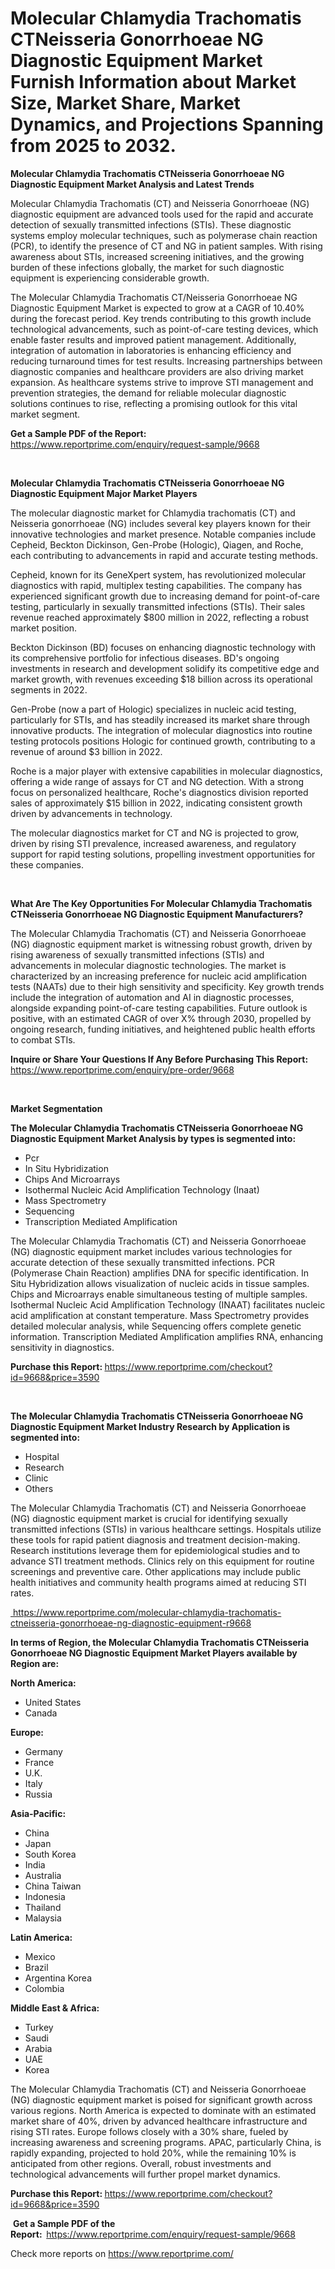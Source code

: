 <p><h1>Molecular Chlamydia Trachomatis CTNeisseria Gonorrhoeae NG Diagnostic Equipment Market Furnish Information about Market Size, Market Share, Market Dynamics, and Projections Spanning from 2025 to 2032.</h1></p><p><strong>Molecular Chlamydia Trachomatis CTNeisseria Gonorrhoeae NG Diagnostic Equipment Market Analysis and Latest Trends</strong></p>
<p><p>Molecular Chlamydia Trachomatis (CT) and Neisseria Gonorrhoeae (NG) diagnostic equipment are advanced tools used for the rapid and accurate detection of sexually transmitted infections (STIs). These diagnostic systems employ molecular techniques, such as polymerase chain reaction (PCR), to identify the presence of CT and NG in patient samples. With rising awareness about STIs, increased screening initiatives, and the growing burden of these infections globally, the market for such diagnostic equipment is experiencing considerable growth.</p><p>The Molecular Chlamydia Trachomatis CT/Neisseria Gonorrhoeae NG Diagnostic Equipment Market is expected to grow at a CAGR of 10.40% during the forecast period. Key trends contributing to this growth include technological advancements, such as point-of-care testing devices, which enable faster results and improved patient management. Additionally, integration of automation in laboratories is enhancing efficiency and reducing turnaround times for test results. Increasing partnerships between diagnostic companies and healthcare providers are also driving market expansion. As healthcare systems strive to improve STI management and prevention strategies, the demand for reliable molecular diagnostic solutions continues to rise, reflecting a promising outlook for this vital market segment.</p></p>
<p><strong>Get a Sample PDF of the Report:&nbsp;</strong> <a href="https://www.reportprime.com/enquiry/request-sample/9668?utm_campaign=2325&utm_medium=2&utm_source=Github&utm_content=ia&utm_term=20032025&utm_id=molecular-chlamydia-trachomatis-ctneisseria-gonorrhoeae-ng-diagnostic-equipment">https://www.reportprime.com/enquiry/request-sample/9668</a></p>
<p>&nbsp;</p>
<p><strong>Molecular Chlamydia Trachomatis CTNeisseria Gonorrhoeae NG Diagnostic Equipment Major Market Players</strong></p>
<p><p>The molecular diagnostic market for Chlamydia trachomatis (CT) and Neisseria gonorrhoeae (NG) includes several key players known for their innovative technologies and market presence. Notable companies include Cepheid, Beckton Dickinson, Gen-Probe (Hologic), Qiagen, and Roche, each contributing to advancements in rapid and accurate testing methods.</p><p>Cepheid, known for its GeneXpert system, has revolutionized molecular diagnostics with rapid, multiplex testing capabilities. The company has experienced significant growth due to increasing demand for point-of-care testing, particularly in sexually transmitted infections (STIs). Their sales revenue reached approximately $800 million in 2022, reflecting a robust market position.</p><p>Beckton Dickinson (BD) focuses on enhancing diagnostic technology with its comprehensive portfolio for infectious diseases. BD's ongoing investments in research and development solidify its competitive edge and market growth, with revenues exceeding $18 billion across its operational segments in 2022.</p><p>Gen-Probe (now a part of Hologic) specializes in nucleic acid testing, particularly for STIs, and has steadily increased its market share through innovative products. The integration of molecular diagnostics into routine testing protocols positions Hologic for continued growth, contributing to a revenue of around $3 billion in 2022.</p><p>Roche is a major player with extensive capabilities in molecular diagnostics, offering a wide range of assays for CT and NG detection. With a strong focus on personalized healthcare, Roche's diagnostics division reported sales of approximately $15 billion in 2022, indicating consistent growth driven by advancements in technology.</p><p>The molecular diagnostics market for CT and NG is projected to grow, driven by rising STI prevalence, increased awareness, and regulatory support for rapid testing solutions, propelling investment opportunities for these companies.</p></p>
<p>&nbsp;</p>
<p><strong>What Are The Key Opportunities For Molecular Chlamydia Trachomatis CTNeisseria Gonorrhoeae NG Diagnostic Equipment Manufacturers?</strong></p>
<p><p>The Molecular Chlamydia Trachomatis (CT) and Neisseria Gonorrhoeae (NG) diagnostic equipment market is witnessing robust growth, driven by rising awareness of sexually transmitted infections (STIs) and advancements in molecular diagnostic technologies. The market is characterized by an increasing preference for nucleic acid amplification tests (NAATs) due to their high sensitivity and specificity. Key growth trends include the integration of automation and AI in diagnostic processes, alongside expanding point-of-care testing capabilities. Future outlook is positive, with an estimated CAGR of over X% through 2030, propelled by ongoing research, funding initiatives, and heightened public health efforts to combat STIs.</p></p>
<p><strong>Inquire or Share Your Questions If Any Before Purchasing This Report:</strong> <a href="https://www.reportprime.com/enquiry/pre-order/9668?utm_campaign=2325&utm_medium=2&utm_source=Github&utm_content=ia&utm_term=20032025&utm_id=molecular-chlamydia-trachomatis-ctneisseria-gonorrhoeae-ng-diagnostic-equipment">https://www.reportprime.com/enquiry/pre-order/9668</a></p>
<p>&nbsp;</p>
<p><strong>Market Segmentation</strong></p>
<p><strong>The Molecular Chlamydia Trachomatis CTNeisseria Gonorrhoeae NG Diagnostic Equipment Market Analysis by types is segmented into:</strong></p>
<p><ul><li>Pcr</li><li>In Situ Hybridization</li><li>Chips And Microarrays</li><li>Isothermal Nucleic Acid Amplification Technology (Inaat)</li><li>Mass Spectrometry</li><li>Sequencing</li><li>Transcription Mediated Amplification</li></ul></p>
<p><p>The Molecular Chlamydia Trachomatis (CT) and Neisseria Gonorrhoeae (NG) diagnostic equipment market includes various technologies for accurate detection of these sexually transmitted infections. PCR (Polymerase Chain Reaction) amplifies DNA for specific identification. In Situ Hybridization allows visualization of nucleic acids in tissue samples. Chips and Microarrays enable simultaneous testing of multiple samples. Isothermal Nucleic Acid Amplification Technology (INAAT) facilitates nucleic acid amplification at constant temperature. Mass Spectrometry provides detailed molecular analysis, while Sequencing offers complete genetic information. Transcription Mediated Amplification amplifies RNA, enhancing sensitivity in diagnostics.</p></p>
<p><strong>Purchase this Report:&nbsp;</strong><a href="https://www.reportprime.com/checkout?id=9668&price=3590&utm_campaign=2325&utm_medium=2&utm_source=Github&utm_content=ia&utm_term=20032025&utm_id=molecular-chlamydia-trachomatis-ctneisseria-gonorrhoeae-ng-diagnostic-equipment">https://www.reportprime.com/checkout?id=9668&price=3590</a></p>
<p>&nbsp;</p>
<p><strong>The Molecular Chlamydia Trachomatis CTNeisseria Gonorrhoeae NG Diagnostic Equipment Market Industry Research by Application is segmented into:</strong></p>
<p><ul><li>Hospital</li><li>Research</li><li>Clinic</li><li>Others</li></ul></p>
<p><p>The Molecular Chlamydia Trachomatis (CT) and Neisseria Gonorrhoeae (NG) diagnostic equipment market is crucial for identifying sexually transmitted infections (STIs) in various healthcare settings. Hospitals utilize these tools for rapid patient diagnosis and treatment decision-making. Research institutions leverage them for epidemiological studies and to advance STI treatment methods. Clinics rely on this equipment for routine screenings and preventive care. Other applications may include public health initiatives and community health programs aimed at reducing STI rates.</p></p>
<p><a href="https://www.reportprime.com/molecular-chlamydia-trachomatis-ctneisseria-gonorrhoeae-ng-diagnostic-equipment-r9668?utm_campaign=2325&utm_medium=2&utm_source=Github&utm_content=ia&utm_term=20032025&utm_id=molecular-chlamydia-trachomatis-ctneisseria-gonorrhoeae-ng-diagnostic-equipment">&nbsp;https://www.reportprime.com/molecular-chlamydia-trachomatis-ctneisseria-gonorrhoeae-ng-diagnostic-equipment-r9668</a></p>
<p><strong>In terms of Region, the Molecular Chlamydia Trachomatis CTNeisseria Gonorrhoeae NG Diagnostic Equipment Market Players available by Region are:</strong></p>
<p>
    <p> <strong> North America: </strong>
        <ul>
            <li>United States</li>
            <li>Canada</li>
        </ul>
        </p> 
    <p> <strong> Europe: </strong>
        <ul>
            <li>Germany</li>
            <li>France</li>
            <li>U.K.</li>
            <li>Italy</li>
            <li>Russia</li>
        </ul>
        </p> 
    <p> <strong> Asia-Pacific: </strong>
        <ul>
            <li>China</li>
            <li>Japan</li>
            <li>South Korea</li>
            <li>India</li>
            <li>Australia</li>
            <li>China Taiwan</li>
            <li>Indonesia</li>
            <li>Thailand</li>
            <li>Malaysia</li>
        </ul>
        </p> 
    <p> <strong> Latin America: </strong>
        <ul>
            <li>Mexico</li>
            <li>Brazil</li>
            <li>Argentina Korea</li>
            <li>Colombia</li>
        </ul>
        </p> 
    <p> <strong> Middle East & Africa: </strong>
        <ul>
            <li>Turkey</li>
            <li>Saudi</li>
            <li>Arabia</li>
            <li>UAE</li>
            <li>Korea</li>
        </ul>
    </p>
    </p>
<p><p>The Molecular Chlamydia Trachomatis (CT) and Neisseria Gonorrhoeae (NG) diagnostic equipment market is poised for significant growth across various regions. North America is expected to dominate with an estimated market share of 40%, driven by advanced healthcare infrastructure and rising STI rates. Europe follows closely with a 30% share, fueled by increasing awareness and screening programs. APAC, particularly China, is rapidly expanding, projected to hold 20%, while the remaining 10% is anticipated from other regions. Overall, robust investments and technological advancements will further propel market dynamics.</p></p>
<p><strong>Purchase this Report: </strong><a href="https://www.reportprime.com/checkout?id=9668&price=3590&utm_campaign=2325&utm_medium=2&utm_source=Github&utm_content=ia&utm_term=20032025&utm_id=molecular-chlamydia-trachomatis-ctneisseria-gonorrhoeae-ng-diagnostic-equipment">https://www.reportprime.com/checkout?id=9668&price=3590</a></p>
<p>&nbsp;<strong>Get a Sample PDF of the Report:&nbsp;&nbsp;</strong><a href="https://www.reportprime.com/enquiry/request-sample/9668?utm_campaign=2325&utm_medium=2&utm_source=Github&utm_content=ia&utm_term=20032025&utm_id=molecular-chlamydia-trachomatis-ctneisseria-gonorrhoeae-ng-diagnostic-equipment">https://www.reportprime.com/enquiry/request-sample/9668</a></p>
<p><strong></strong></p>
<p>Check more reports on <a href="https://www.reportprime.com/?utm_campaign=2325&utm_medium=2&utm_source=Github&utm_content=ia&utm_term=20032025&utm_id=molecular-chlamydia-trachomatis-ctneisseria-gonorrhoeae-ng-diagnostic-equipment">https://www.reportprime.com/</a></p>